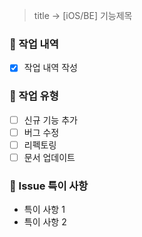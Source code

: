 > title -> [iOS/BE] 기능제목

### 📙 작업 내역

- [x] 작업 내역 작성

### 📘 작업 유형

- [ ] 신규 기능 추가
- [ ] 버그 수정
- [ ] 리펙토링
- [ ] 문서 업데이트

### 📝 Issue 특이 사항

- 특이 사항 1
- 특이 사항 2

<br/><br/>